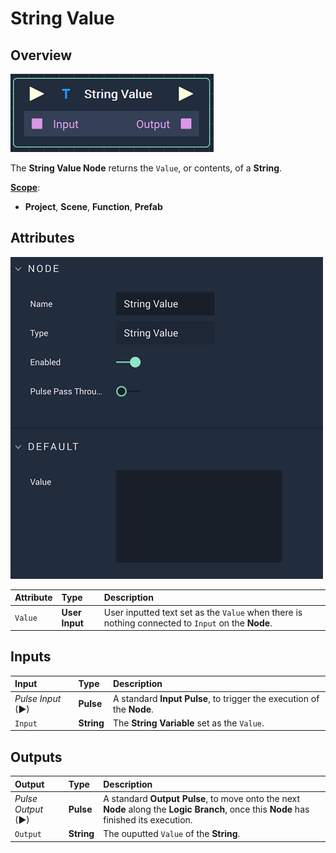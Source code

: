 # String Value

## Overview

![The String Value Node.](../../.gitbook/assets/stringvaluenode.png)

The **String Value Node** returns the `Value`, or contents, of a **String**.

[**Scope**](../overview.md#scopes):
*  **Project**, **Scene**, **Function**, **Prefab**

## Attributes

![The String Value Node Attributes.](../../.gitbook/assets/stringvalueattributes.png)

| Attribute | Type | Description |
| :--- | :--- | :--- |
| `Value` | **User Input** | User inputted text set as the `Value` when there is nothing connected to `Input` on the **Node**. |

## Inputs

| Input | Type | Description |
| :--- | :--- | :--- |
| _Pulse Input_ \(►\) | **Pulse** | A standard **Input Pulse**, to trigger the execution of the **Node**. |
| `Input` | **String** | The **String Variable** set as the `Value`. |

## Outputs

| Output | Type | Description |
| :--- | :--- | :--- |
| _Pulse Output_ \(►\) | **Pulse** | A standard **Output Pulse**, to move onto the next **Node** along the **Logic Branch**, once this **Node** has finished its execution. |
| `Output` | **String** | The ouputted `Value` of the **String**. |

